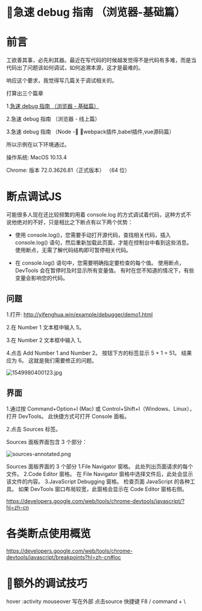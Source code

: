 # 急速 debug 指南 （浏览器-基础篇）

# 前言
工欲善其事，必先利其器。最近在写代码的时候越发觉得不是代码有多难，而是当代码出了问题该如何调试，如何追溯本源，这才是最难的。

响应这个要求，我觉得写几篇关于调试相关的。

打算出三个篇章

1.[急速 debug 指南 （浏览器 - 基础篇）](./)

2.急速 debug 指南 （浏览器 - 线上篇）

3.急速 debug 指南 （Node - webpack插件,babel插件,vue源码篇）

所以示例在以下环境通过。

操作系统: MacOS 10.13.4 

Chrome: 版本 72.0.3626.81（正式版本） （64 位）

# 断点调试JS

可能很多人现在还比较频繁的用着 console.log 的方式调试着代码，这种方式不说他绝对的不好，只是相比之下断点有以下两个优势：

- 使用 console.log()，您需要手动打开源代码，查找相关代码，插入 console.log() 语句，然后重新加载此页面，才能在控制台中看到这些消息。 使用断点，无需了解代码结构即可暂停相关代码。

- 在 console.log() 语句中，您需要明确指定要检查的每个值。 使用断点，DevTools 会在暂停时及时显示所有变量值。 有时在您不知道的情况下，有些变量会影响您的代码。


## 问题

1.打开: http://yifenghua.win/example/debugger/demo1.html

2.在 Number 1 文本框中输入 5。

3.在 Number 2 文本框中输入 1。

4.点击 Add Number 1 and Number 2。 按钮下方的标签显示 5 + 1 = 51。 结果应为 6。 这就是我们需要修正的问题。

![1549980400123.jpg](https://s3.qiufengh.com/blog/1549980400123.jpg)

## 界面

1.通过按 Command+Option+I (Mac) 或 Control+Shift+I（Windows、Linux），打开 DevTools。 此快捷方式可打开 Console 面板。

2.点击 Sources 标签。

Sources 面板界面包含 3 个部分：

![sources-annotated.png](https://s3.qiufengh.com/blog/sources-annotated.png)

Sources 面板界面的 3 个部分
1.File Navigator 窗格。 此处列出页面请求的每个文件。
2.Code Editor 窗格。 在 File Navigator 窗格中选择文件后，此处会显示该文件的内容。
3.JavaScript Debugging 窗格。 检查页面 JavaScript 的各种工具。 如果 DevTools 窗口布局较宽，此窗格会显示在 Code Editor 窗格右侧。

https://developers.google.com/web/tools/chrome-devtools/javascript/?hl=zh-cn


# 各类断点使用概览

https://developers.google.com/web/tools/chrome-devtools/javascript/breakpoints?hl=zh-cn#loc



# 额外的调试技巧

hover  :activity
mouseover 
写在外部  点击source 快捷键 F8 / command + \




